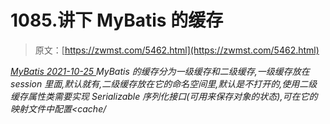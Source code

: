 <!--yml
category: 未分类
date: 0001-01-01 00:00:00
-->

# 1085.讲下 MyBatis 的缓存

> 原文：[https://zwmst.com/5462.html](https://zwmst.com/5462.html)

   [ *MyBatis* ](https://zwmst.com/mybatis)*[ <time datetime="2021-10-25T23:21:48+08:00"> 2021-10-25 </time> ](https://zwmst.com/5462.html)  MyBatis 的缓存分为一级缓存和二级缓存,一级缓存放在 session 里面,默认就有,二级缓存放在它的命名空间里,默认是不打开的,使用二级缓存属性类需要实现 Serializable 序列化接口(可用来保存对象的状态),可在它的映射文件中配置<cache/*